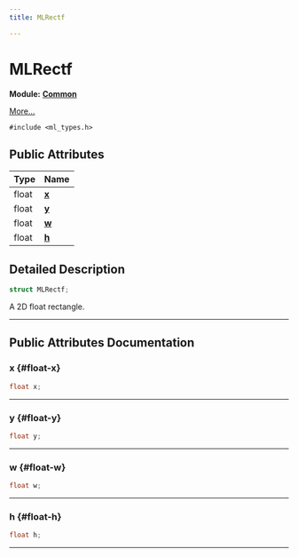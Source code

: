 ```yaml
---
title: MLRectf

---
```


# MLRectf

**Module:** **[Common](/versioned_docs/version-31-Aug-2023/api-ref/api/Modules/group___common/group___common.md)**



 [More...](#detailed-description)


`#include <ml_types.h>`

## Public Attributes

| Type           | Name           |
| -------------- | -------------- |
| float | **[x](/versioned_docs/version-31-Aug-2023/api-ref/api/Modules/group___common/struct_m_l_rectf.md#float-x)**  |
| float | **[y](/versioned_docs/version-31-Aug-2023/api-ref/api/Modules/group___common/struct_m_l_rectf.md#float-y)**  |
| float | **[w](/versioned_docs/version-31-Aug-2023/api-ref/api/Modules/group___common/struct_m_l_rectf.md#float-w)**  |
| float | **[h](/versioned_docs/version-31-Aug-2023/api-ref/api/Modules/group___common/struct_m_l_rectf.md#float-h)**  |

## Detailed Description

```cpp
struct MLRectf;
```


A 2D float rectangle. 





-----------
## Public Attributes Documentation

### x {#float-x}

```cpp
float x;
```






-----------

### y {#float-y}

```cpp
float y;
```






-----------

### w {#float-w}

```cpp
float w;
```






-----------

### h {#float-h}

```cpp
float h;
```






-----------


